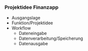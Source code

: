 ### **Projektidee Finanzapp**


- Ausgangslage
- Funktion/Projektidee
- Workflow
    - Dateneingabe
    - Datenverarbeitung/Speicherung
    - Datenausgabe
